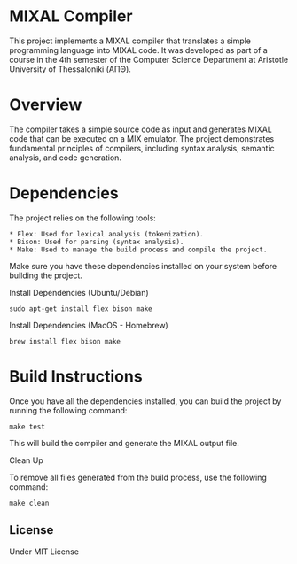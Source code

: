 # MIXAL Compiler

This project implements a MIXAL compiler that translates a simple programming language into MIXAL code. It was developed as part of a course in the 4th semester of the Computer Science Department at Aristotle University of Thessaloniki (ΑΠΘ).

# Overview

The compiler takes a simple source code as input and generates MIXAL code that can be executed on a MIX emulator. The project demonstrates fundamental principles of compilers, including syntax analysis, semantic analysis, and code generation.

# Dependencies

The project relies on the following tools:

    * Flex: Used for lexical analysis (tokenization).
    * Bison: Used for parsing (syntax analysis).
    * Make: Used to manage the build process and compile the project.

Make sure you have these dependencies installed on your system before building the project.

Install Dependencies (Ubuntu/Debian)

```
sudo apt-get install flex bison make
```

Install Dependencies (MacOS - Homebrew)
```
brew install flex bison make
```

# Build Instructions

Once you have all the dependencies installed, you can build the project by running the following command:
```
make test
```
This will build the compiler and generate the MIXAL output file.

Clean Up

To remove all files generated from the build process, use the following command:
```
make clean

```
## License

Under MIT License